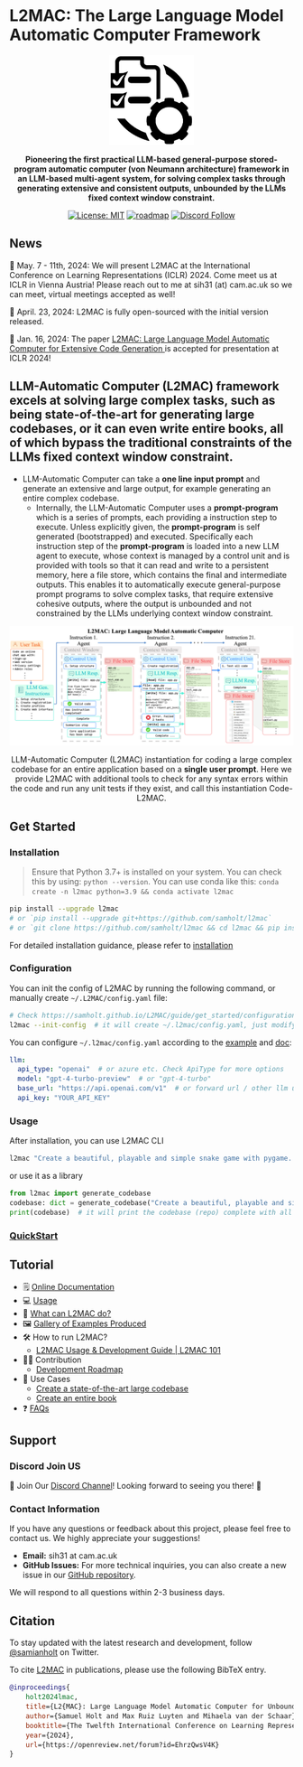 
# L2MAC: The Large Language Model Automatic Computer Framework

<p align="center">
<a href=""><img src="docs/public/l2mac-icon-white.png" alt="L2MAC logo: The first practical LLM-based general-purpose stored-program automatic computer (von Neumann architecture) framework, an LLMbased multi-agent system, for extensive and consistent output generation." width="150px"></a>
</p>

<p align="center">
<b>Pioneering the first practical LLM-based general-purpose stored-program automatic computer (von Neumann architecture) framework in an LLM-based multi-agent system, for solving complex tasks through generating extensive and consistent outputs, unbounded by the LLMs fixed context window constraint.</b>
</p>

<p align="center">
<a href="https://opensource.org/licenses/MIT"><img src="https://img.shields.io/badge/License-MIT-blue.svg" alt="License: MIT"></a>
<a href="docs/guide/roadmap.md"><img src="https://img.shields.io/badge/ROADMAP-blue" alt="roadmap"></a>
<a href="https://discord.gg/z27CxnwdhY"><img src="https://dcbadge.vercel.app/api/server/z27CxnwdhY?style=flat" alt="Discord Follow"></a>
</p>

## News
🌟 May. 7 - 11th, 2024: We will present L2MAC at the International Conference on Learning Representations (ICLR) 2024. Come meet us at ICLR in Vienna Austria! Please reach out to me at sih31 (at) cam.ac.uk so we can meet, virtual meetings accepted as well!

🌟 April. 23, 2024: L2MAC is fully open-sourced with the initial version released.

🚀 Jan. 16, 2024: The paper [L2MAC: Large Language Model Automatic Computer for Extensive Code Generation
](https://arxiv.org/abs/2310.02003) is accepted for presentation at ICLR 2024!

## LLM-Automatic Computer (L2MAC) framework excels at solving large complex tasks, such as being state-of-the-art for generating large codebases, or it can even write entire books, all of which bypass the traditional constraints of the LLMs fixed context window constraint.

* LLM-Automatic Computer can take a **one line input prompt** and generate an extensive and large output, for example generating an entire complex codebase.
  * Internally, the LLM-Automatic Computer uses a **prompt-program** which is a series of prompts, each providing a instruction step to execute. Unless explicitly given, the **prompt-program** is self generated (bootstrapped) and executed. Specifically each instruction step of the **prompt-program** is loaded into a new LLM agent to execute, whose context is managed by a control unit and is provided with tools so that it can read and write to a persistent memory, here a file store, which contains the final and intermediate outputs. This enables it to automatically execute general-purpose prompt programs to solve complex tasks, that require extensive cohesive outputs, where the output is unbounded and not constrained by the LLMs underlying context window constraint.
  
![BlockDiagram](docs/public/l2mac-block-diagram.png)
<p align="center">LLM-Automatic Computer (L2MAC) instantiation for coding a large complex codebase for an entire application based on a <b>single user prompt</b>. Here we provide L2MAC with additional tools to check for any syntax errors within the code and run any unit tests if they exist, and call this instantiation Code-L2MAC.</p>

## Get Started

### Installation

> Ensure that Python 3.7+ is installed on your system. You can check this by using: `python --version`.
> You can use conda like this: `conda create -n l2mac python=3.9 && conda activate l2mac`

```bash
pip install --upgrade l2mac
# or `pip install --upgrade git+https://github.com/samholt/l2mac`
# or `git clone https://github.com/samholt/l2mac && cd l2mac && pip install --upgrade -e .`
```

For detailed installation guidance, please refer to [installation](https://samholt.github.io/L2MAC/guide/get_started/installation.html#install-stable-version)

### Configuration

You can init the config of L2MAC by running the following command, or manually create `~/.L2MAC/config.yaml` file:
```bash
# Check https://samholt.github.io/L2MAC/guide/get_started/configuration.html for more details
l2mac --init-config  # it will create ~/.l2mac/config.yaml, just modify it to your needs
```

You can configure `~/.l2mac/config.yaml` according to the [example](https://github.com/samholt/L2MAC/blob/master/config/config.yaml) and [doc](https://samholt.github.io/L2MAC/guide/get_started/configuration.html):

```yaml
llm:
  api_type: "openai"  # or azure etc. Check ApiType for more options
  model: "gpt-4-turbo-preview"  # or "gpt-4-turbo"
  base_url: "https://api.openai.com/v1"  # or forward url / other llm url
  api_key: "YOUR_API_KEY"
```

### Usage

After installation, you can use L2MAC CLI

```bash
l2mac "Create a beautiful, playable and simple snake game with pygame. Make the snake and food be aligned to the same 10-pixel grid."  # this will create a codebase repo in ./workspace
```

or use it as a library

```python
from l2mac import generate_codebase
codebase: dict = generate_codebase("Create a beautiful, playable and simple snake game with pygame. Make the snake and food be aligned to the same 10-pixel grid.")
print(codebase)  # it will print the codebase (repo) complete with all the files as a dictionary, and produce a local codebase folder in ./workspace
```

### [QuickStart](https://samholt.github.io/L2MAC/guide/get_started/quickstart.html)

## Tutorial

- 🗒 [Online Documentation](https://samholt.github.io/L2MAC/)
- 💻 [Usage](https://samholt.github.io/L2MAC/guide/get_started/quickstart.html)  
- 🔎 [What can L2MAC do?](https://samholt.github.io/L2MAC/guide/get_started/introduction.html)
- 🖼️ [Gallery of Examples Produced](https://samholt.github.io/L2MAC/guide/use_cases/gallery.html)
- 🛠 How to run L2MAC? 
  - [L2MAC Usage & Development Guide | L2MAC 101](https://samholt.github.io/L2MAC/guide/tutorials/l2mac_101.html)
- 🧑‍💻 Contribution
  - [Development Roadmap](https://samholt.github.io/L2MAC/guide/roadmap.html)
- 🔖 Use Cases
  - [Create a state-of-the-art large codebase](https://samholt.github.io/L2MAC/guide/use_cases/codebase_generator.html)
  - [Create an entire book](https://samholt.github.io/L2MAC/guide/use_cases/book_generator.html)
- ❓ [FAQs](https://samholt.github.io/L2MAC/guide/faq.html)

## Support

### Discord Join US

📢 Join Our [Discord Channel](https://discord.gg/z27CxnwdhY)! Looking forward to seeing you there! 🎉


### Contact Information

If you have any questions or feedback about this project, please feel free to contact us. We highly appreciate your suggestions!

- **Email:** sih31 at cam.ac.uk
- **GitHub Issues:** For more technical inquiries, you can also create a new issue in our [GitHub repository](https://github.com/samholt/L2MAC/issues).

We will respond to all questions within 2-3 business days.

## Citation

To stay updated with the latest research and development, follow [@samianholt](https://twitter.com/samianholt) on Twitter. 

To cite [L2MAC](https://openreview.net/forum?id=EhrzQwsV4K) in publications, please use the following BibTeX entry.

```bibtex
@inproceedings{
    holt2024lmac,
    title={L2{MAC}: Large Language Model Automatic Computer for Unbounded Code Generation},
    author={Samuel Holt and Max Ruiz Luyten and Mihaela van der Schaar},
    booktitle={The Twelfth International Conference on Learning Representations},
    year={2024},
    url={https://openreview.net/forum?id=EhrzQwsV4K}
}
```


